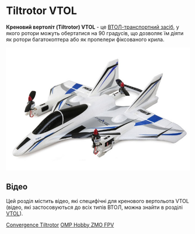 # Tiltrotor VTOL

**Креновий вертоліт (Tiltrotor) VTOL** - це [ВТОЛ-транспортний засіб](../frames_vtol/index.md), у якого ротори можуть обертатися на 90 градусів, що дозволяє їм діяти як ротори багатокоптера або як пропелери фіксованого крила.

![Horizon Hobby E-flite Convergence](../../assets/airframes/vtol/eflite_convergence_pixfalcon/hero.jpg)


## Відео

Цей розділ містить відео, які специфічні для кренового вертольота VTOL (відео, які застосовуються до всіх типів ВТОЛ, можна знайти в розділі [VTOL](../frames_vtol/index.md)).

[Convergence Tiltrotor](../frames_vtol/vtol_tiltrotor_eflite_convergence_pixfalcon.md) [OMP Hobby ZMO FPV](../frames_vtol/vtol_tiltrotor_omp_hobby_zmo_fpv.md)

<lite-youtube videoid="E61P2f2WPNU" title="E-flite Convergence Autonomous Mission Flight"/>

